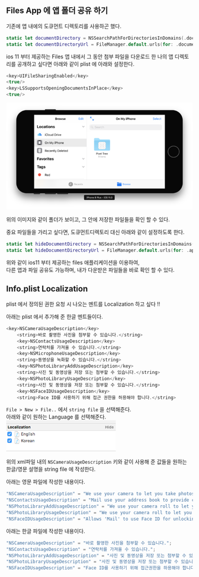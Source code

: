 ## Files App 에 앱 폴더 공유 하기

기존에 앱 내에의 도큐먼트 디렉토리를 사용하곤 했다. 

```swift
static let documentDirectory = NSSearchPathForDirectoriesInDomains(.documentDirectory, .userDomainMask, true).first!
static let documentDirectoryUrl = FileManager.default.urls(for: .documentDirectory, in: .userDomainMask).first!
```

ios 11 부터 제공하는 Files 앱 내에서 그 동안 첨부 파일을 다운로드 한 나의 앱 디렉토리를 공개하고 싶다면 아래와 같이 plist 에 아래와 설정한다.

```swift
<key>UIFileSharingEnabled</key>
<true/>
<key>LSSupportsOpeningDocumentsInPlace</key>
<true/>
```

![](files-app.png)

위의 이미지와 같이 폴더가 보이고, 그 안에 저장한 파일들을 확인 할 수 있다. 

중요 파일들을 가리고 싶다면, 도큐먼트디렉토리 대신 아래와 같이 설정하도록 한다. 

```swift
static let hideDocumentDirectory = NSSearchPathForDirectoriesInDomains(.applicationSupportDirectory, .userDomainMask, true).first!
static let hideDocumentDirectoryUrl = FileManager.default.urls(for: .applicationSupportDirectory, in: .userDomainMask).first!
```

위와 같이 ios11 부터 제공하는 files 애플리케이션을 이용하여,  
다른 앱과 파일 공유도 가능하며, 내가 다운받은 파일들을 바로 확인 할 수 있다. 


## Info.plist Localization 

plist 에서 정의된 권한 요청 시 나오는 멘트를 Localization 하고 싶다 !! 

아래는 plist 에서 추가해 준 한글 멘트들이다. 

```swift
<key>NSCameraUsageDescription</key>
	<string>바로 촬영한 사진을 첨부할 수 있습니다.</string>
	<key>NSContactsUsageDescription</key>
	<string>연락처를 가져올 수 있습니다.</string>
	<key>NSMicrophoneUsageDescription</key>
	<string>동영상을 녹화할 수 있습니다.</string>
	<key>NSPhotoLibraryAddUsageDescription</key>
	<string>사진 및 동영상을 저장 또는 첨부할 수 있습니다.</string>
	<key>NSPhotoLibraryUsageDescription</key>
	<string>사진 및 동영상을 저장 또는 첨부할 수 있습니다.</string>
    <key>NSFaceIDUsageDescription</key>
    <string>Face ID를 사용하기 위해 접근 권한을 허용해야 합니다.</string>
```

`File > New > File..` 에서 `string file` 을 선택해준다.  
아래와 같이 원하는 Language 를 선택해준다. 
![](localization_plist.png)

위의 xml파일 내의 `NSCameraUsageDescription` 키와 같이 사용해 준 값들을 원하는 한글/영문 설명을 string file 에 작성한다. 


아래는 영문 파일에 작성한 내용이다. 

```swift
"NSCameraUsageDescription" = "We use your camera to let you take photos and attach them directly to emails.";
"NSContactsUsageDescription" = "Mail use your address book to provide contact suggestions.";
"NSPhotoLibraryAddUsageDescription" = "We use your camera roll to let you attach photos to and save photos from your emails.";
"NSPhotoLibraryUsageDescription" = "We use your camera roll to let you attach photos to and save photos from your emails.";
"NSFaceIDUsageDescription" = "Allows 'Mail' to use Face ID for unlocking passcode.";
``` 

아래는 한글 파일에 작성한 내용이다. 

```swift
"NSCameraUsageDescription" = "바로 촬영한 사진을 첨부할 수 있습니다.";
"NSContactsUsageDescription" = "연락처를 가져올 수 있습니다.";
"NSPhotoLibraryAddUsageDescription" = "사진 및 동영상을 저장 또는 첨부할 수 있습니다.";
"NSPhotoLibraryUsageDescription" = "사진 및 동영상을 저장 또는 첨부할 수 있습니다.";
"NSFaceIDUsageDescription" = "Face ID를 사용하기 위해 접근권한을 하용해야 합니다.";
```

